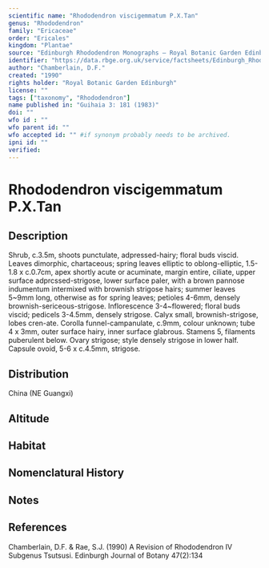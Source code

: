 ```yaml
---
scientific name: "Rhododendron viscigemmatum P.X.Tan"
genus: "Rhododendron"
family: "Ericaceae"
order: "Ericales"
kingdom: "Plantae"
source: "Edinburgh Rhododendron Monographs – Royal Botanic Garden Edinburgh"
identifier: "https://data.rbge.org.uk/service/factsheets/Edinburgh_Rhododendron_Monographs.xhtml"
author: "Chamberlain, D.F."
created: "1990"
rights holder: "Royal Botanic Garden Edinburgh"
license: ""
tags: ["taxonomy", "Rhododendron"]
name published in: "Guihaia 3: 181 (1983)"
doi: ""
wfo id : ""
wfo parent id: ""
wfo accepted id: "" #if synonym probably needs to be archived.                      
ipni id: ""
verified:
---
```


                       

# Rhododendron viscigemmatum P.X.Tan

## Description
Shrub, c.3.5m, shoots punctulate, adpressed-hairy; floral buds viscid. Leaves dimorphic, chartaceous; spring leaves elliptic to oblong-elliptic, 1.5-1.8 x c.0.7cm, apex shortly acute or acuminate, margin entire, ciliate, upper surface adprcssed-strigose, lower surface paler, with a brown pannose indumentum intermixed with brownish strigose hairs; summer leaves 5~9mm long, otherwise as for spring leaves; petioles 4-6mm, densely brownish-sericeous-strigose. Inflorescence 3-4~flowered; floral buds viscid; pedicels 3-4.5mm, densely strigose. Calyx small, brownish-strigose, lobes cren-ate. Corolla funnel-campanulate, c.9mm, colour unknown; tube 4 x 3mm, outer surface hairy, inner surface glabrous. Stamens 5, filaments puberulent below. Ovary strigose; style densely strigose in lower half. Capsule ovoid, 5-6 x c.4.5mm, strigose.

## Distribution
China (NE Guangxi)

## Altitude


## Habitat


## Nomenclatural History

                       
## Notes


## References

Chamberlain, D.F. & Rae, S.J. (1990) A Revision of Rhododendron IV Subgenus Tsutsusi. Edinburgh Journal of Botany 47(2):134
